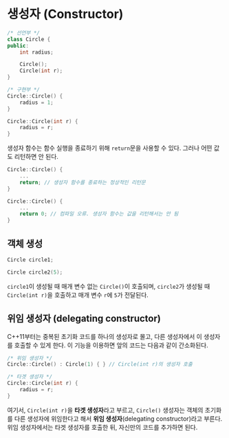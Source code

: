 # 생성자 (Constructor)

```c++
/* 선언부 */
class Circle {
public:
    int radius;

    Circle();
    Circle(int r);
}

/* 구현부 */
Circle::Circle() {
    radius = 1;
}

Circle::Circle(int r) {
    radius = r;
}
```

생성자 함수는 함수 실행을 종료하기 위해 `return`문을 사용할 수 있다. 그러나 어떤 값도 리턴하면 안 된다.

```c++
Circle::Circle() {
    ...
    return; // 생성자 함수를 종료하는 정상적인 리턴문
}

Circle::Circle() {
    ...
    return 0; // 컴파일 오류. 생성자 함수는 값을 리턴해서는 안 됨
}
```

## 객체 생성

```c++
Circle circle1;

Circle circle2(5);
```

`circle1`이 생성될 때 매개 변수 없는 `Circle()`이 호출되며, `circle2`가 생성될 때 `Circle(int r)`을 호출하고 매개 변수 `r`에 `5`가 전달된다.

## 위임 생성자 (delegating constructor)

C++11부터는 중복된 초기화 코드를 하나의 생성자로 몰고, 다른 생성자에서 이 생성자를 호출할 수 있게 한다. 이 기능을 이용하면 앞의 코드는 다음과 같이 간소화된다.

```c++
/* 위임 생성자 */
Circle::Circle() : Circle(1) { } // Circle(int r)의 생성자 호출

/* 타겟 생성자 */
Circle::Circle(int r) {
    radius = r;
}
```

여기서, `Circle(int r)`을 **타겟 생성자**라고 부르고, `Circle()` 생성자는 객체의 초기화를 다른 생성자에 위임한다고 해서 **위임 생성자**(delegating constructor)라고 부른다. 위임 생성자에서는 타겟 생성자를 호출한 뒤, 자신만의 코드를 추가하면 된다.